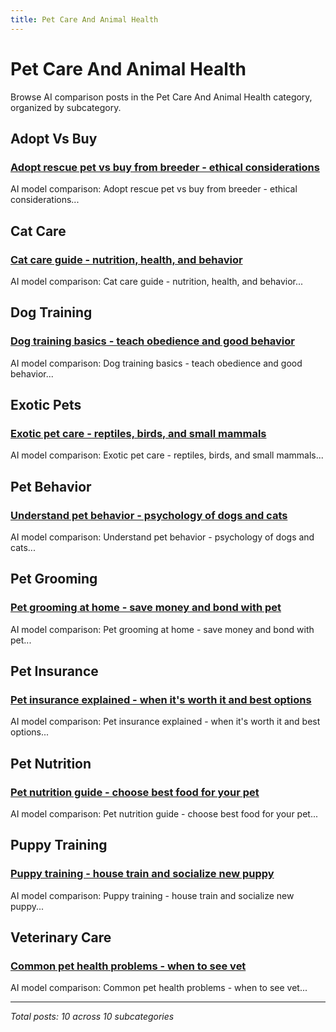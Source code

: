 ```yaml
---
title: Pet Care And Animal Health
---
```


# Pet Care And Animal Health

Browse AI comparison posts in the Pet Care And Animal Health category, organized by subcategory.

## Adopt Vs Buy

### [Adopt rescue pet vs buy from breeder - ethical considerations](adopt-vs-buy/claude-vs-grok-vs-mistral-adopt-vs-buy-5163.md)

AI model comparison: Adopt rescue pet vs buy from breeder - ethical considerations...

## Cat Care

### [Cat care guide - nutrition, health, and behavior](cat-care/chatgpt-vs-claude-vs-deepseek-cat-care-2444.md)

AI model comparison: Cat care guide - nutrition, health, and behavior...

## Dog Training

### [Dog training basics - teach obedience and good behavior](dog-training/chatgpt-vs-claude-vs-gemini-dog-training-2093.md)

AI model comparison: Dog training basics - teach obedience and good behavior...

## Exotic Pets

### [Exotic pet care - reptiles, birds, and small mammals](exotic-pets/claude-vs-gemini-vs-mistral-exotic-pets-7950.md)

AI model comparison: Exotic pet care - reptiles, birds, and small mammals...

## Pet Behavior

### [Understand pet behavior - psychology of dogs and cats](pet-behavior/chatgpt-vs-claude-vs-gemini-pet-behavior-3947.md)

AI model comparison: Understand pet behavior - psychology of dogs and cats...

## Pet Grooming

### [Pet grooming at home - save money and bond with pet](pet-grooming/chatgpt-vs-claude-vs-gemini-pet-grooming-9614.md)

AI model comparison: Pet grooming at home - save money and bond with pet...

## Pet Insurance

### [Pet insurance explained - when it's worth it and best options](pet-insurance/chatgpt-vs-deepseek-vs-gemini-pet-insurance-2280.md)

AI model comparison: Pet insurance explained - when it's worth it and best options...

## Pet Nutrition

### [Pet nutrition guide - choose best food for your pet](pet-nutrition/claude-vs-deepseek-vs-grok-pet-nutrition-7860.md)

AI model comparison: Pet nutrition guide - choose best food for your pet...

## Puppy Training

### [Puppy training - house train and socialize new puppy](puppy-training/deepseek-vs-gemini-vs-grok-puppy-training-9360.md)

AI model comparison: Puppy training - house train and socialize new puppy...

## Veterinary Care

### [Common pet health problems - when to see vet](veterinary-care/chatgpt-vs-claude-vs-grok-veterinary-care-6497.md)

AI model comparison: Common pet health problems - when to see vet...

---

*Total posts: 10 across 10 subcategories*
